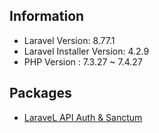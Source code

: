 ## Information
- Laravel Version: 8.77.1
- Laravel Installer Version: 4.2.9
- PHP Version : 7.3.27 ~ 7.4.27

## Packages

- [LaraveL API Auth & Sanctum](https://laravel.com/docs/8.x/sanctum)

